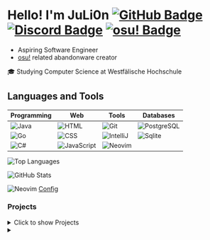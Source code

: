 # Hello! I'm JuLi0n [![GitHub Badge](https://img.shields.io/badge/osu%21-%40JuLi0n_-black?logo=github&logoColor=black&url=https%3A%2F%2Fapi.github.com%2Fusers%2FJuLi0n21)](https://github.com/JuLi0n21) [![Discord Badge](https://img.shields.io/badge/Discord-%40JuLi0n_-blue?logo=discord&logoColor=blue)](https://discord.com/users/JuLi0n_) [![osu! Badge](https://img.shields.io/badge/osu%21-%40JuLi0n_-magenta?logo=osu&logoColor=magenta)](https://osu.ppy.sh/users/14100399)

- Aspiring Software Engineer
- [osu!](https://osu.ppy.sh) related abandonware creator

🎓 Studying Computer Science at Westfälische Hochschule

## Languages and Tools

| Programming | Web | Tools | Databases |
|-------------|-----|-------|-----------|
| ![Java](https://img.shields.io/badge/Java-darkred?style=flat&logo=java&logoColor=white) | ![HTML](https://img.shields.io/badge/-HTML-red?logo=html5) | ![Git](https://img.shields.io/badge/-Git-black?logo=git) | ![PostgreSQL](https://img.shields.io/badge/PostgreSQL-4169E1?style=flat&logo=postgresql&logoColor=white) |
| ![Go](https://img.shields.io/badge/Go-00ADD8?style=flat&logo=go&logoColor=white) | ![CSS](https://img.shields.io/badge/-CSS-blue?logo=css3) | ![IntelliJ](https://img.shields.io/badge/IntelliJ%20IDEA-000000?style=flat&logo=intellijidea&logoColor=white) | ![Sqlite](https://img.shields.io/badge/-Sqlite-pink?logo=sqlite) |
| ![C#](https://img.shields.io/badge/C%23-239120?style=flat&logo=csharp&logoColor=white) | ![JavaScript](https://img.shields.io/badge/JavaScript-FFFF00?style=flat&logo=javascript&logoColor=black) | ![Neovim](https://img.shields.io/badge/Neovim-57A143?style=flat&logo=neovim&logoColor=white) |  |

![Top Languages](https://github-readme-stats.vercel.app/api/top-langs/?username=juli0n21&layout=compact)

![GitHub Stats](https://github-readme-stats.vercel.app/api?username=juli0n21&show_icons=true&theme=dark)

![Neovim](https://img.shields.io/badge/Neovim-57A143?style=flat&logo=neovim&logoColor=white) [Config](https://github.com/juli0n21/kickstart.nvim)

### Projects

<details>
<summary>Click to show Projects</summary>

- **[osu-progressCLI](https://github.com/juli0n21/osu-progressCLI)**
   - ![CodeFactor](https://www.codefactor.io/repository/github/juli0n21/osu-progressCLI/badge)
   - ![GitHub Stats](https://github-readme-stats.vercel.app/api/pin/?username=juli0n21&repo=osu-progressCLI&show_icons=true&theme=dark)

- **[osu-progress-oauth-helper](https://github.com/juli0n21/osu-progress-oauth-helper)**
   - ![CodeFactor](https://www.codefactor.io/repository/github/juli0n21/osu-progress-oauth-helper/badge)
   - ![GitHub Stats](https://github-readme-stats.vercel.app/api/pin/?username=juli0n21&repo=osu-progress-oauth-helper&show_icons=true&theme=dark)

- **[osuprogressserver](https://github.com/juli0n21/osuprogressserver)**
   - ![CodeFactor](https://www.codefactor.io/repository/github/juli0n21/osuprogressserver/badge)
   - ![GitHub Stats](https://github-readme-stats.vercel.app/api/pin/?username=juli0n21&repo=osuprogressserver&show_icons=true&theme=dark)

- **[pwa-player](https://github.com/juli0n21/pwa-player)**
   - ![CodeFactor](https://www.codefactor.io/repository/github/juli0n21/pwa-player/badge)
   - ![GitHub Stats](https://github-readme-stats.vercel.app/api/pin/?username=juli0n21&repo=pwa-player&show_icons=true&theme=dark)

- **[go-osu-parser](https://github.com/juli0n21/go-osu-parser)**
   - ![CodeFactor](https://www.codefactor.io/repository/github/juli0n21/go-osu-parser/badge)
   - ![GitHub Stats](https://github-readme-stats.vercel.app/api/pin/?username=juli0n21&repo=go-osu-parser&show_icons=true&theme=dark)

![Total Commits](https://img.shields.io/github/commit-activity/y/juli0n21/juli0n21)
![Profile Views](https://komarev.com/ghpvc/?username=juli0n21)

</details>

<details>
<summary></summary>

**[Filian](https://twitch.tv/filian)**

![Filian](filian.png)

</details>